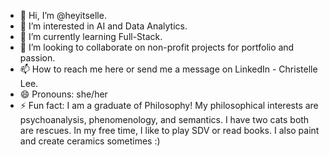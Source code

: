 - 👋 Hi, I’m @heyitselle.
- 👀 I’m interested in AI and Data Analytics.
- 🌱 I’m currently learning Full-Stack.
- 💞️ I’m looking to collaborate on non-profit projects for portfolio and passion.
- 📫 How to reach me here or send me a message on LinkedIn - Christelle Lee.
- 😄 Pronouns: she/her
- ⚡ Fun fact: I am a graduate of Philosophy! My philosophical interests are psychoanalysis, phenomenology, and semantics. I have two cats both are rescues. In my free time, I like to play SDV or read books. I also paint and create ceramics sometimes :)

<!---
heyitselle/heyitselle is a ✨ special ✨ repository because its `README.md` (this file) appears on your GitHub profile.
You can click the Preview link to take a look at your changes.
--->
